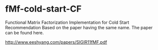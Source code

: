 fMf-cold-start-CF
=================

Functional Matrix Factorization Implementation for Cold Start Recommendation
Based on the paper having the same name.
The paper can be found here.


http://www.eeshyang.com/papers/SIGIR11fMF.pdf

